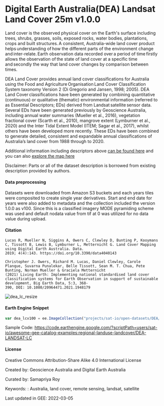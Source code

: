 # Digital Earth Australia(DEA) Landsat Land Cover 25m v1.0.0

Land cover is the observed physical cover on the Earth's surface including trees, shrubs, grasses, soils, exposed rocks, water bodies, plantations, crops and built structures. A consistent, Australia-wide land cover product helps understanding of how the different parts of the environment change and inter-relate. Earth observation data recorded over a period of time firstly allows the observation of the state of land cover at a specific time and secondly the way that land cover changes by comparison between times.

DEA Land Cover provides annual land cover classifications for Australia using the Food and Agriculture Organisation Land Cover Classification System taxonomy Version 2 (Di Gregorio and Jansen, 1998; 2005). DEA Land Cover classifications have been generated by combining quantitative (continuous) or qualitative (thematic) environmental information (referred to as Essential Descriptors; EDs) derived from Landsat satellite sensor data. Several EDs have been generated previously by Geoscience Australia, including annual water summaries (Mueller et al., 2016), vegetation fractional cover (Scarth et al., 2010), mangrove extent (Lymburner et al., 2020) and the Inter Tidal Extent Model (ITEM; Sagar et al., 2017), whilst others have been developed more recently. These EDs have been combined to generate detailed, consistent and expandable annual classifications of Australia’s land cover from 1988 through to 2020. 

Additional information including descriptors above [can be found here](https://cmi.ga.gov.au/data-products/dea/607/dea-land-cover-landsat) and you can also [explore the map here](https://maps.dea.ga.gov.au)

Disclaimer: Parts or all of the dataset description is borrowed from existing description provided by authors.

#### Data preprocessing
Datasets were downloaded from Amazon S3 buckets and each years tiles were composited to create single year derivatives. Start and end date for years were also added to metadata and the collection included the version 1.0.0 as v100. Since this is a classified imagery MODE pyramiding scheme was used and default nodata value from tif at 0 was utilized for no data value during upload.

#### Citation

```
Lucas R, Mueller N, Siggins A, Owers C, Clewley D, Bunting P, Kooymans C, Tissott B, Lewis B, Lymburner L, Metternicht G. Land Cover Mapping using Digital Earth Australia. Data.
2019; 4(4):143. https://doi.org/10.3390/data4040143

Christopher J. Owers, Richard M. Lucas, Daniel Clewley, Carole Planque, Suvarna Punalekar, Belle Tissott, Sean M. T. Chua, Pete Bunting, Norman Mueller & Graciela Metternicht
(2021) Living Earth: Implementing national standardised land cover classification systems for Earth Observation in support of sustainable development, Big Earth Data, 5:3, 368-
390, DOI: 10.1080/20964471.2021.1948179
```


![dea_lc_resize](https://user-images.githubusercontent.com/6677629/156893565-fe323b1e-dcae-4974-8b52-4ded30f251e7.gif)

#### Earth Engine Snippet

```js
var dea_lcv100 = ee.ImageCollection("projects/sat-io/open-datasets/DEA/landcover_v100")
```

Sample Code: https://code.earthengine.google.com/?scriptPath=users/sat-io/awesome-gee-catalog-examples:regional-landuse-landcover/DEA-LANDSAT-LC


#### License

Creative Commons Attribution-Share Alike 4.0 International License

Created by: Geoscience Australia and Digital Earth Australia

Curated by: Samapriya Roy

Keywords: : Australia, land cover, remote sensing, landsat, satellite

Last updated in GEE: 2022-03-05
